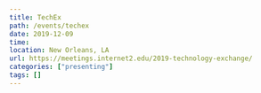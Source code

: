 ```yaml
---
title: TechEx
path: /events/techex
date: 2019-12-09
time: 
location: New Orleans, LA
url: https://meetings.internet2.edu/2019-technology-exchange/
categories: ["presenting"]
tags: []
---
```


